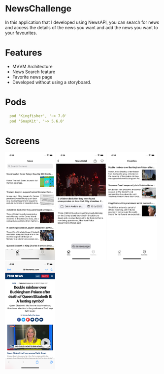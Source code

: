 # NewsChallenge

In this application that I developed using NewsAPI, you can search for news and access the details of the news you want and add the news you want to your favourites.

# Features
* MVVM Architecture
* News Search feature
* Favorite news page
* Developed without using a storyboard.

# Pods

```yaml
  pod 'Kingfisher', '~> 7.0'
  pod 'SnapKit', '~> 5.6.0'
```

# Screens
<img height = 350 width = full src="images/1.png">  <img height = 350 width = full src="images/2.png"> <img height = 350 width = full src="images/3.png">
 <img height = 350 width = full src="images/4.png">

